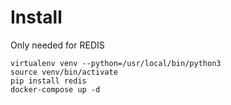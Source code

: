 # Install

Only needed for REDIS

```
virtualenv venv --python=/usr/local/bin/python3
source venv/bin/activate
pip install redis
docker-compose up -d
```

# 
